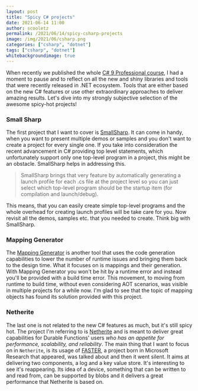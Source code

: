 ```yaml
---
layout: post
title: "Spicy C# projects"
date: 2021-06-14 11:00
author: scooletz
permalink: /2021/06/14/spicy-csharp-projects
image: /img/2021/06/csharp.png
categories: ["csharp", "dotnet"]
tags: ["csharp", "dotnet"]
whitebackgroundimage: true
---
```


When recently we published the whole [C&#35; 9 Professional course](https://procsharp9.com/?utm_source=blog.scooletz&utm_medium=link&utm_campaign=procsharp9), I had a moment to pause and to reflect on all the new and shiny libraries and tools that were recently released in .NET ecosystem. Tools that are either based on the new C&#35; features or use other extraordinary approaches to deliver amazing results. Let's dive into my strongly subjective selection of the awesome spicy-hot projects!

### Small Sharp

The first project that I want to cover is [SmallSharp](https://github.com/devlooped/SmallSharp). It can come in handy, when you want to present multiple demos or samples and you don't want to create a project for every single one. If you take into consideration the recent advancement in C&#35; providing top level statements, which unfortunately support only one top-level program in a project, this might be an obstacle. SmallSharp helps in addressing this.

> SmallSharp brings that very feature by automatically generating a launch profile for each .cs file at the project level so you can just select which top-level program should be the startup item (for compilation and launch/debug).

This means, that you can easily create simple top-level programs and the whole overhead for creating launch profiles will be take care for you. Now revisit all the demos, samples etc. that you needed to create. Think big with SmallSharp.

### Mapping Generator

The [Mapping Generator](https://www.mappinggenerator.net) is another tool that uses the code generation capabilities to lower the number of runtime issues and bringing them back to the design time. What it focuses on is mappings and their generation. With Mapping Generator you won't be hit by a runtime error and instead you'll be provided with a build time error. This movement, to moving from runtime to build time, without even considering AOT scenarios, was visible in multiple projects for a while now. I'm glad to see that the topic of mapping objects has found its solution provided with this project.

### Netherite

The last one is not related to the new C# features as much, but it's still spicy hot. The project I'm referring to is [Netherite](https://github.com/microsoft/durabletask-netherite) and is meant to deliver great capabilities for Durable Functions' users _who has an appetite for performance, scalability, and reliability_. The main thing that I want to focus on in `Netherite`, is its usage of [FASTER](https://github.com/microsoft/FASTER), a project born in Microsoft Research that appeared, was talked about and then it went silent. It aims at delivering two components, a log and a key value store. It's interesting to see it's reappearing. Its idea of a device, something that can be written to and read from, can be supported by blobs and it delivers a great performance that Netherite is based on.
